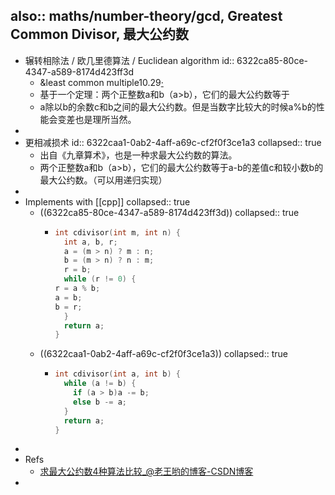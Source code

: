 also:: maths/number-theory/gcd, Greatest Common Divisor, 最大公约数
-
- 辗转相除法 / 欧几里德算法 / Euclidean algorithm
  id:: 6322ca85-80ce-4347-a589-8174d423ff3d
  - &least common multiple10.29[·](https://blog.csdn.net/qq_42504734/article/details/88369780)
  - 基于一个定理：两个正整数a和b（a>b），它们的最大公约数等于
  - a除以b的余数c和b之间的最大公约数。但是当数字比较大的时候a%b的性能会变差也是理所当然。
-
- 更相减损术
  id:: 6322caa1-0ab2-4aff-a69c-cf2f0f3ce1a3
  collapsed:: true
  - 出自《九章算术》，也是一种求最大公约数的算法。
  - 两个正整数a和b（a>b），它们的最大公约数等于a-b的差值c和较小数b的最大公约数。（可以用递归实现）
-
- Implements with [[cpp]]
  collapsed:: true
  - ((6322ca85-80ce-4347-a589-8174d423ff3d))
    collapsed:: true
    - ```c++
      int cdivisor(int m, int n) {
        int a, b, r;
        a = (m > n) ? m : n;
        b = (m > n) ? n : m;
        r = b;
        while (r != 0) {
      r = a % b;
      a = b;
      b = r;
        }
        return a;
      }
      ```
  - ((6322caa1-0ab2-4aff-a69c-cf2f0f3ce1a3))
    collapsed:: true
    - ```c++
      int cdivisor(int a, int b) {
        while (a != b) {
          if (a > b)a -= b;
          else b -= a;
        }
        return a;
      }
      ```
-
- Refs
  - [求最大公约数4种算法比较_@老王哟的博客-CSDN博客](https://blog.csdn.net/qq_42504734/article/details/88369780)
-